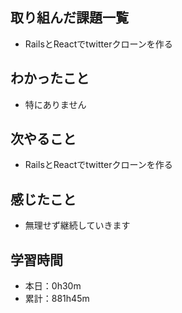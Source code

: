 ## 取り組んだ課題一覧
- RailsとReactでtwitterクローンを作る
## わかったこと
- 特にありません
## 次やること
- RailsとReactでtwitterクローンを作る
## 感じたこと
- 無理せず継続していきます
## 学習時間
- 本日：0h30m
- 累計：881h45m
